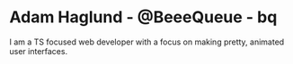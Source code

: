 # Adam Haglund - @BeeeQueue - bq

I am a TS focused web developer with a focus on making pretty, animated user interfaces.
